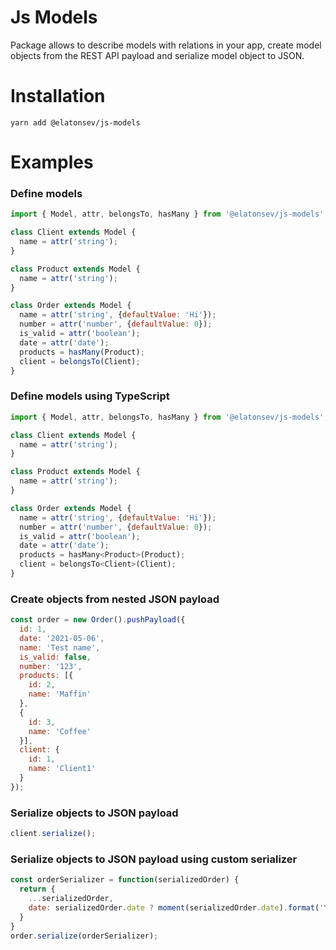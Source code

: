 # Js Models
Package allows to describe models with relations in your app, create model objects from the REST API payload and
serialize model object to JSON.

# Installation
```
yarn add @elatonsev/js-models
```

# Examples

### Define models
```javascript
import { Model, attr, belongsTo, hasMany } from '@elatonsev/js-models';

class Client extends Model {
  name = attr('string');
}

class Product extends Model {
  name = attr('string');
}

class Order extends Model {
  name = attr('string', {defaultValue: 'Hi'});
  number = attr('number', {defaultValue: 0});
  is_valid = attr('boolean');
  date = attr('date');
  products = hasMany(Product);
  client = belongsTo(Client);
}
```

### Define models using TypeScript
```javascript
import { Model, attr, belongsTo, hasMany } from '@elatonsev/js-models';

class Client extends Model {
  name = attr('string');
}

class Product extends Model {
  name = attr('string');
}

class Order extends Model {
  name = attr('string', {defaultValue: 'Hi'});
  number = attr('number', {defaultValue: 0});
  is_valid = attr('boolean');
  date = attr('date');
  products = hasMany<Product>(Product);
  client = belongsTo<Client>(Client);
}
```

### Create objects from nested JSON payload
```javascript
const order = new Order().pushPayload({
  id: 1,
  date: '2021-05-06',
  name: 'Test name',
  is_valid: false,
  number: '123',
  products: [{
    id: 2,
    name: 'Maffin'
  },
  {
    id: 3,
    name: 'Coffee'
  }],
  client: {
    id: 1,
    name: 'Client1'
  }
});
```

### Serialize objects to JSON payload
```javascript
client.serialize();
```

### Serialize objects to JSON payload using custom serializer
```javascript
const orderSerializer = function(serializedOrder) {
  return {
    ...serializedOrder,
    date: serializedOrder.date ? moment(serializedOrder.date).format('YYYY-MM-DD') : null
  }
}
order.serialize(orderSerializer);
```